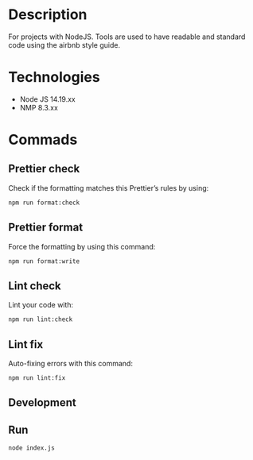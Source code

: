 # Description

For projects with NodeJS. Tools are used to have readable and standard code using the airbnb style guide.

# Technologies

- Node JS 14.19.xx
- NMP 8.3.xx

# Commads

## Prettier check

Check if the formatting matches this Prettier’s rules by using:

```bash
npm run format:check
```

## Prettier format

Force the formatting by using this command:

```bash
npm run format:write
```

## Lint check

Lint your code with:

```bash
npm run lint:check
```

## Lint fix

Auto-fixing errors with this command:

```bash
npm run lint:fix
```

## Development

## Run

```bash
node index.js
```
